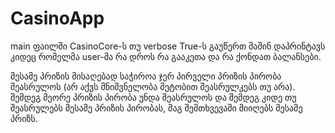 # CasinoApp

main ფაილში CasinoCore-ს თუ verbose True-ს გაუწერთ მაშინ დაპრინტავს კიდეც რომელმა user-მა რა დროს რა გააკეთა და რა ქონდათ ბალანსები.

მესამე პრიზის მისაღებად საჭიროა ჯერ პირველი პრიზის პირობა შეასრულოს (არ აქვს მნიშვნელობა მეტობით შეასრულკებს თუ არა). შემდეგ მეორე პრიზის პირობა უნდა შეასრულოს და შემდეგ კიდე თუ შეასრულებს მესამე პრიზის პირობას, მაგ შემთხვევაში მიიღებს მესამე პრიზს.
